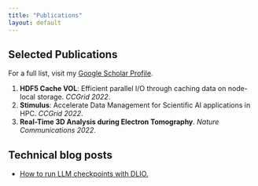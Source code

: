 ```yaml
---
title: "Publications"
layout: default
---
```


## Selected Publications

For a full list, visit my [Google Scholar Profile](https://scholar.google.com/citations?user=dd7fUtEAAAAJ&hl=en).

1. **HDF5 Cache VOL**: Efficient parallel I/O through caching data on node-local storage. *CCGrid 2022*.
2. **Stimulus**: Accelerate Data Management for Scientific AI applications in HPC. *CCGrid 2022*.
3. **Real-Time 3D Analysis during Electron Tomography**. *Nature Communications 2022*.

## Technical blog posts
* [How to run LLM checkpoints with DLIO.](./blogs/llm_checkpoint.html)